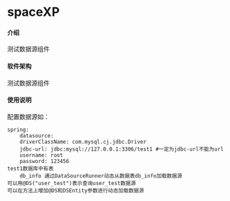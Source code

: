 # spaceXP

#### 介绍
测试数据源组件

#### 软件架构
测试数据源组件

#### 使用说明
配置数据源如：

    spring:
        datasource:
        driverClassName: com.mysql.cj.jdbc.Driver
        jdbc-url: jdbc:mysql://127.0.0.1:3306/test1 #一定为jdbc-url不能为url
        username: root
        password: 123456
    test1数据库中有表
        db_info 通过DataSourceRunner动态从数据表db_info加载数据源
    可以用@DS("user_test")表示查询user_test数据源
    可以在方法上增加@DS和DSEntity参数进行动态加载数据源